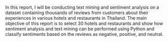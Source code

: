 In this report, I will be conducting text mining and sentiment analysis on a dataset containing thousands of reviews from 
customers about their experiences in various hotels and restaurants in Thailand. 
The main objective of this report is to select 30 hotels and restaurants and show how sentiment analysis and text mining 
can be performed using Python and classify sentiments based on the reviews as negative, positive, and neutral. 
